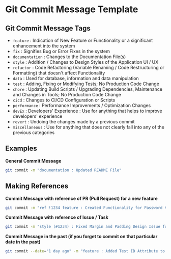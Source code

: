 # Git Commit Message Template

## Git Commit Message Tags

- `feature` : Indication of New Feature or Functionality or a significant enhancement into the system
- `fix` : Signifies Bug or Error Fixes in the system
- `documentation` : Changes to the Documentation File(s)
- `style` : Addition / Changes to Design Styles of the Application UI / UX
- `refactor` : Code Refactoring (Variable Renaming / Code Restructuring or Formatting) that doesn't affect Functionality
- `data` : Used for database, information and data manipulation
- `test` : Adding, Fixing or Modifying Tests; No Production Code Change
- `chore` : Updating Build Scripts / Upgrading Dependencies, Maintenance and Changes in Tools; No Production Code Change
- `cicd` : Changes to CI/CD Configuration or Scripts
- `performance` : Performance Improvements / Optimization Changes
- `devEx` : Developers' Experience : Use for anything that helps to improve developers' experience
- `revert` : Undoing the changes made by a previous commit
- `miscellaneous` : Use for anything that does not clearly fall into any of the previous categories

## Examples

**General Commit Message**

```sh
git commit -m "documentation : Updated README File"
```

## Making References

**Commit Message with reference of PR (Pull Request) for a new feature**

```sh
git commit -m "ref !1234 feature : Created Functionality for Password Validation"
```

**Commit Message with reference of Issue / Task**

```sh
git commit -m "style (#1234) : Fixed Margin and Padding Design Issue for User Login Screen"
```

**Commit Message in the past (if you forget to commit on that particular date in the past)**

```sh
git commit --date="1 day ago" -m "feature : Added Test ID Attribute to 404 Not Found Page"
```